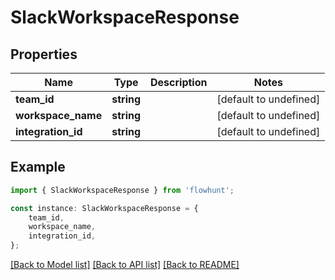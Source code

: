 # SlackWorkspaceResponse


## Properties

Name | Type | Description | Notes
------------ | ------------- | ------------- | -------------
**team_id** | **string** |  | [default to undefined]
**workspace_name** | **string** |  | [default to undefined]
**integration_id** | **string** |  | [default to undefined]

## Example

```typescript
import { SlackWorkspaceResponse } from 'flowhunt';

const instance: SlackWorkspaceResponse = {
    team_id,
    workspace_name,
    integration_id,
};
```

[[Back to Model list]](../README.md#documentation-for-models) [[Back to API list]](../README.md#documentation-for-api-endpoints) [[Back to README]](../README.md)

